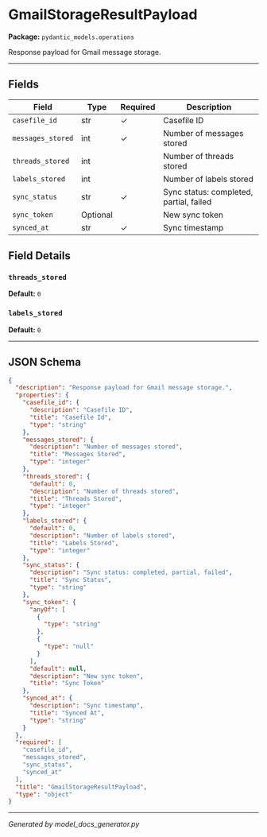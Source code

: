 # GmailStorageResultPayload

**Package:** `pydantic_models.operations`

Response payload for Gmail message storage.

---

## Fields

| Field | Type | Required | Description |
|-------|------|----------|-------------|
| `casefile_id` | str | ✓ | Casefile ID |
| `messages_stored` | int | ✓ | Number of messages stored |
| `threads_stored` | int |  | Number of threads stored |
| `labels_stored` | int |  | Number of labels stored |
| `sync_status` | str | ✓ | Sync status: completed, partial, failed |
| `sync_token` | Optional |  | New sync token |
| `synced_at` | str | ✓ | Sync timestamp |

## Field Details

### `threads_stored`

**Default:** `0`

### `labels_stored`

**Default:** `0`

---

## JSON Schema

```json
{
  "description": "Response payload for Gmail message storage.",
  "properties": {
    "casefile_id": {
      "description": "Casefile ID",
      "title": "Casefile Id",
      "type": "string"
    },
    "messages_stored": {
      "description": "Number of messages stored",
      "title": "Messages Stored",
      "type": "integer"
    },
    "threads_stored": {
      "default": 0,
      "description": "Number of threads stored",
      "title": "Threads Stored",
      "type": "integer"
    },
    "labels_stored": {
      "default": 0,
      "description": "Number of labels stored",
      "title": "Labels Stored",
      "type": "integer"
    },
    "sync_status": {
      "description": "Sync status: completed, partial, failed",
      "title": "Sync Status",
      "type": "string"
    },
    "sync_token": {
      "anyOf": [
        {
          "type": "string"
        },
        {
          "type": "null"
        }
      ],
      "default": null,
      "description": "New sync token",
      "title": "Sync Token"
    },
    "synced_at": {
      "description": "Sync timestamp",
      "title": "Synced At",
      "type": "string"
    }
  },
  "required": [
    "casefile_id",
    "messages_stored",
    "sync_status",
    "synced_at"
  ],
  "title": "GmailStorageResultPayload",
  "type": "object"
}
```

---

*Generated by model_docs_generator.py*
